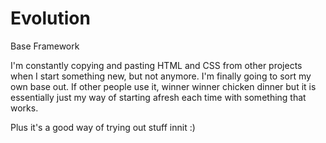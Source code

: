 # Evolution
Base Framework

I'm constantly copying and pasting HTML and CSS from other projects when I start something new, but not anymore. I'm finally going to sort my own base out. If other people use it, winner winner chicken dinner but it is essentially just my way of starting  afresh each time with something that works.

Plus it's a good way of trying out stuff innit :)
